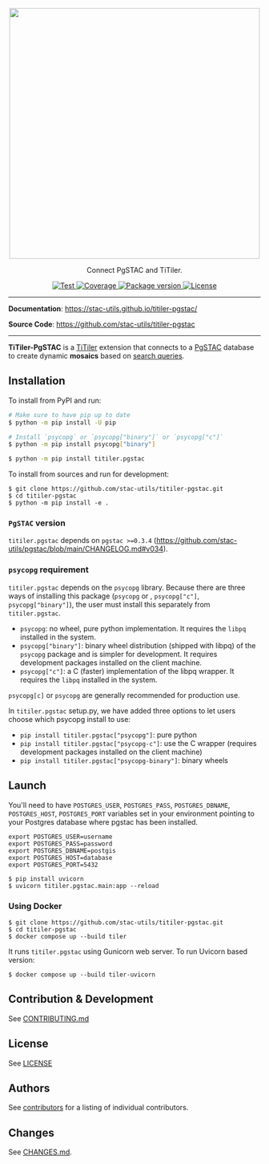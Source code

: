 <p align="center">
  <img width="500" src="https://github.com/stac-utils/titiler-pgstac/assets/10407788/24a64ea9-fede-4ee8-ab8d-625c9e94db44"/>
  <p align="center">Connect PgSTAC and TiTiler.</p>
</p>

<p align="center">
  <a href="https://github.com/stac-utils/titiler-pgstac/actions?query=workflow%3ACI" target="_blank">
      <img src="https://github.com/stac-utils/titiler-pgstac/workflows/CI/badge.svg" alt="Test">
  </a>
  <a href="https://codecov.io/gh/stac-utils/titiler-pgstac" target="_blank">
      <img src="https://codecov.io/gh/stac-utils/titiler-pgstac/branch/main/graph/badge.svg" alt="Coverage">
  </a>
  <a href="https://pypi.org/project/titiler.pgstac" target="_blank">
      <img src="https://img.shields.io/pypi/v/titiler.pgstac?color=%2334D058&label=pypi%20package" alt="Package version">
  </a>
  <a href="https://github.com/stac-utils/titiler-pgstac/blob/main/LICENSE" target="_blank">
      <img src="https://img.shields.io/github/license/stac-utils/titiler-pgstac.svg" alt="License">
  </a>
</p>

---

**Documentation**: <a href="https://stac-utils.github.io/titiler-pgstac/" target="_blank">https://stac-utils.github.io/titiler-pgstac/</a>

**Source Code**: <a href="https://github.com/stac-utils/titiler-pgstac" target="_blank">https://github.com/stac-utils/titiler-pgstac</a>

---

**TiTiler-PgSTAC** is a [TiTiler](https://github.com/developmentseed/titiler) extension that connects to a [PgSTAC](https://github.com/stac-utils/pgstac) database to create dynamic **mosaics** based on [search queries](https://github.com/radiantearth/stac-api-spec/tree/master/item-search).

## Installation

To install from PyPI and run:

```bash
# Make sure to have pip up to date
$ python -m pip install -U pip

# Install `psycopg` or `psycopg["binary"]` or `psycopg["c"]`
$ python -m pip install psycopg["binary"]

$ python -m pip install titiler.pgstac
```

To install from sources and run for development:

```
$ git clone https://github.com/stac-utils/titiler-pgstac.git
$ cd titiler-pgstac
$ python -m pip install -e .
```

### `PgSTAC` version

`titiler.pgstac` depends on `pgstac >=0.3.4` (https://github.com/stac-utils/pgstac/blob/main/CHANGELOG.md#v034).

### `psycopg` requirement

`titiler.pgstac` depends on the `psycopg` library. Because there are three ways of installing this package (`psycopg` or , `psycopg["c"]`, `psycopg["binary"]`), the user must install this separately from `titiler.pgstac`.

- `psycopg`: no wheel, pure python implementation. It requires the `libpq` installed in the system.
- `psycopg["binary"]`: binary wheel distribution (shipped with libpq) of the `psycopg` package and is simpler for development. It requires development packages installed on the client machine.
- `psycopg["c"]`: a C (faster) implementation of the libpq wrapper. It requires the `libpq` installed in the system.

`psycopg[c]` or `psycopg` are generally recommended for production use.

In `titiler.pgstac` setup.py, we have added three options to let users choose which psycopg install to use:

- `pip install titiler.pgstac["psycopg"]`: pure python
- `pip install titiler.pgstac["psycopg-c"]`: use the C wrapper (requires development packages installed on the client machine)
- `pip install titiler.pgstac["psycopg-binary"]`: binary wheels

## Launch

You'll need to have `POSTGRES_USER`, `POSTGRES_PASS`, `POSTGRES_DBNAME`, `POSTGRES_HOST`, `POSTGRES_PORT` variables set in your environment pointing to your Postgres database where pgstac has been installed.

```
export POSTGRES_USER=username
export POSTGRES_PASS=password
export POSTGRES_DBNAME=postgis
export POSTGRES_HOST=database
export POSTGRES_PORT=5432
```

```
$ pip install uvicorn
$ uvicorn titiler.pgstac.main:app --reload
```

### Using Docker

```
$ git clone https://github.com/stac-utils/titiler-pgstac.git
$ cd titiler-pgstac
$ docker compose up --build tiler
```

It runs `titiler.pgstac` using Gunicorn web server. To run Uvicorn based version:

```
$ docker compose up --build tiler-uvicorn
```

## Contribution & Development

See [CONTRIBUTING.md](https://github.com//stac-utils/titiler-pgstac/blob/main/CONTRIBUTING.md)

## License

See [LICENSE](https://github.com//stac-utils/titiler-pgstac/blob/main/LICENSE)

## Authors

See [contributors](https://github.com/stac-utils/titiler-pgstac/graphs/contributors) for a listing of individual contributors.

## Changes

See [CHANGES.md](https://github.com/stac-utils/titiler-pgstac/blob/main/CHANGES.md).
